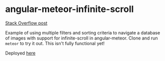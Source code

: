 # angular-meteor-infinite-scroll
[Stack Overflow post](http://stackoverflow.com/questions/33635989/trouble-filtering-angular-meteor-collection-with-infinite-scroll-support)

Example of using multiple filters and sorting criteria to navigate a database of images with support for infinite-scroll in angular-meteor. Clone and run `meteor` to try it out. This isn't fully functional yet!

Deployed [here](http://angular-meteor-infinite-scroll.meteor.com/)
